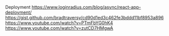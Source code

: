 Deployment
https://www.loginradius.com/blog/async/react-app-deployment/
https://gist.github.com/bradtraversy/cd90d1ed3c462fe3bddd11bf8953a896
https://www.youtube.com/watch?v=PTmFbYG0hK4
https://www.youtube.com/watch?v=zutCD7HMgwA
